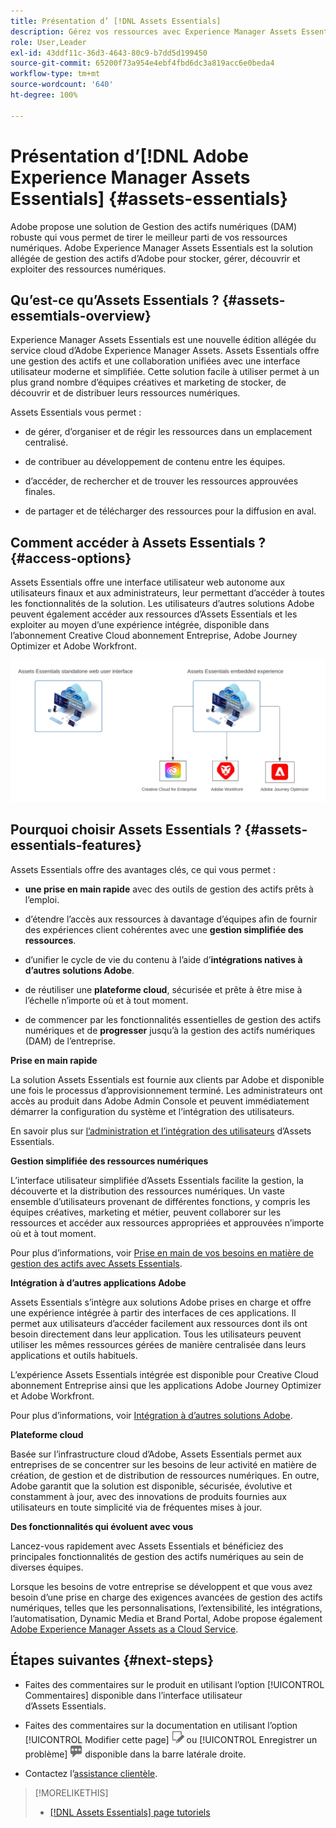 ```yaml
---
title: Présentation d’ [!DNL Assets Essentials]
description: Gérez vos ressources avec Experience Manager Assets Essentials, un outil allégé de gestion des actifs numériques qui fonctionne dans les applications Experience Cloud.
role: User,Leader
exl-id: 43ddf11c-36d3-4643-80c9-b7dd5d199450
source-git-commit: 65200f73a954e4ebf4fbd6dc3a819acc6e0beda4
workflow-type: tm+mt
source-wordcount: '640'
ht-degree: 100%

---
```


# Présentation d’[!DNL Adobe Experience Manager Assets Essentials] {#assets-essentials}

<!-- TBD: Update this banner to remove Beta label. 
![Banner image for beta docs](assets/do-not-localize/banner-image-beta-docs.png)

-->

Adobe propose une solution de Gestion des actifs numériques (DAM) robuste qui vous permet de tirer le meilleur parti de vos ressources numériques. Adobe Experience Manager Assets Essentials est la solution allégée de gestion des actifs d’Adobe pour stocker, gérer, découvrir et exploiter des ressources numériques.

## Qu’est-ce qu’Assets Essentials ? {#assets-essemtials-overview}

Experience Manager Assets Essentials est une nouvelle édition allégée du service cloud d’Adobe Experience Manager Assets. Assets Essentials offre une gestion des actifs et une collaboration unifiées avec une interface utilisateur moderne et simplifiée. Cette solution facile à utiliser permet à un plus grand nombre d’équipes créatives et marketing de stocker, de découvrir et de distribuer leurs ressources numériques.

Assets Essentials vous permet :

* de gérer, d’organiser et de régir les ressources dans un emplacement centralisé.

* de contribuer au développement de contenu entre les équipes.

* d’accéder, de rechercher et de trouver les ressources approuvées finales.

* de partager et de télécharger des ressources pour la diffusion en aval.

## Comment accéder à Assets Essentials ? {#access-options}

Assets Essentials offre une interface utilisateur web autonome aux utilisateurs finaux et aux administrateurs, leur permettant d’accéder à toutes les fonctionnalités de la solution. Les utilisateurs d’autres solutions Adobe peuvent également accéder aux ressources d’Assets Essentials et les exploiter au moyen d’une expérience intégrée, disponible dans l’abonnement Creative Cloud abonnement Entreprise, Adobe Journey Optimizer et Adobe Workfront.

![Intégration à d’autres solutions ](assets/assets-essentials-integration.svg)

## Pourquoi choisir Assets Essentials ? {#assets-essentials-features}

Assets Essentials offre des avantages clés, ce qui vous permet :

* **une prise en main rapide** avec des outils de gestion des actifs prêts à l’emploi.

* d’étendre l’accès aux ressources à davantage d’équipes afin de fournir des expériences client cohérentes avec une **gestion simplifiée des ressources**.

* d’unifier le cycle de vie du contenu à l’aide d’**intégrations natives à d’autres solutions Adobe**.

* de réutiliser une **plateforme cloud**, sécurisée et prête à être mise à l’échelle n’importe où et à tout moment.

* de commencer par les fonctionnalités essentielles de gestion des actifs numériques et de **progresser** jusqu’à la gestion des actifs numériques (DAM) de l’entreprise.

**Prise en main rapide**

La solution Assets Essentials est fournie aux clients par Adobe et disponible une fois le processus d’approvisionnement terminé. Les administrateurs ont accès au produit dans Adobe Admin Console et peuvent immédiatement démarrer la configuration du système et l’intégration des utilisateurs.

En savoir plus sur [l’administration et l’intégration des utilisateurs](deploy-administer.md) d’Assets Essentials.

**Gestion simplifiée des ressources numériques**

L’interface utilisateur simplifiée d’Assets Essentials facilite la gestion, la découverte et la distribution des ressources numériques. Un vaste ensemble d’utilisateurs provenant de différentes fonctions, y compris les équipes créatives, marketing et métier, peuvent collaborer sur les ressources et accéder aux ressources appropriées et approuvées n’importe où et à tout moment.

Pour plus d’informations, voir [Prise en main de vos besoins en matière de gestion des actifs avec Assets Essentials](get-started.md).

**Intégration à d’autres applications Adobe**

Assets Essentials s’intègre aux solutions Adobe prises en charge et offre une expérience intégrée à partir des interfaces de ces applications. Il permet aux utilisateurs d’accéder facilement aux ressources dont ils ont besoin directement dans leur application. Tous les utilisateurs peuvent utiliser les mêmes ressources gérées de manière centralisée dans leurs applications et outils habituels.

L’expérience Assets Essentials intégrée est disponible pour Creative Cloud abonnement Entreprise ainsi que les applications Adobe Journey Optimizer et Adobe Workfront.

Pour plus d’informations, voir [Intégration à d’autres solutions Adobe](integration.md).

**Plateforme cloud**

Basée sur l’infrastructure cloud d’Adobe, Assets Essentials permet aux entreprises de se concentrer sur les besoins de leur activité en matière de création, de gestion et de distribution de ressources numériques. En outre, Adobe garantit que la solution est disponible, sécurisée, évolutive et constamment à jour, avec des innovations de produits fournies aux utilisateurs en toute simplicité via de fréquentes mises à jour.

**Des fonctionnalités qui évoluent avec vous**

Lancez-vous rapidement avec Assets Essentials et bénéficiez des principales fonctionnalités de gestion des actifs numériques au sein de diverses équipes.

Lorsque les besoins de votre entreprise se développent et que vous avez besoin d’une prise en charge des exigences avancées de gestion des actifs numériques, telles que les personnalisations, l’extensibilité, les intégrations, l’automatisation, Dynamic Media et Brand Portal, Adobe propose également [Adobe Experience Manager Assets as a Cloud Service](https://experienceleague.adobe.com/docs/experience-manager-cloud-service/content/assets/home.html?lang=fr).


## Étapes suivantes {#next-steps}

* Faites des commentaires sur le produit en utilisant l’option [!UICONTROL Commentaires] disponible dans l’interface utilisateur d’Assets Essentials.

* Faites des commentaires sur la documentation en utilisant l’option [!UICONTROL Modifier cette page] ![modifier la page](assets/do-not-localize/edit-page.png) ou [!UICONTROL Enregistrer un problème] ![créer un problème GitHub](assets/do-not-localize/github-issue.png) disponible dans la barre latérale droite.

* Contactez l’[assistance clientèle](https://experienceleague.adobe.com/?support-solution=General&amp;lang=fr#support).


>[!MORELIKETHIS]
>
>* [[!DNL Assets Essentials] page tutoriels](https://experienceleague.adobe.com/docs/experience-manager-learn/assets-essentials/overview.html?lang=fr)
